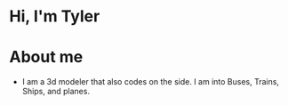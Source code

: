 # Hi, I'm Tyler

# About me
- I am a 3d modeler that also codes on the side. I am into Buses, Trains, Ships, and planes. 
